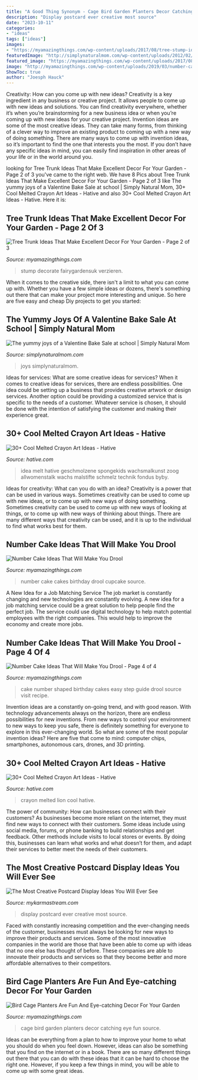 ```yaml
---
title: "A Good Thing Synonym - Cage Bird Garden Planters Decor Catching Eye Fun Source"
description: "Display postcard ever creative most source"
date: "2023-10-11"
categories:
- "ideas"
tags: ["ideas"]
images:
- "https://myamazingthings.com/wp-content/uploads/2017/08/tree-stump-ideas-8-920x1297.jpg"
featuredImage: "http://simplynaturalmom.com/wp-content/uploads/2012/02/DSC_0106.jpg"
featured_image: "https://myamazingthings.com/wp-content/uploads/2017/08/tree-stump-ideas-8-920x1297.jpg"
image: "http://myamazingthings.com/wp-content/uploads/2019/03/number-cake-2.jpeg"
ShowToc: true
author: "Joesph Hauck"
---
```



Creativity: How can you come up with new ideas?
Creativity is a key ingredient in any business or creative project. It allows people to come up with new ideas and solutions. You can find creativity everywhere, whether it’s when you’re brainstorming for a new business idea or when you’re coming up with new ideas for your creative project.
Invention ideas are some of the most creative ideas. They can take many forms, from thinking of a clever way to improve an existing product to coming up with a new way of doing something. There are many ways to come up with invention ideas, so it’s important to find the one that interests you the most. If you don’t have any specific ideas in mind, you can easily find inspiration in other areas of your life or in the world around you.

	

		
looking for Tree Trunk Ideas That Make Excellent Decor For Your Garden - Page 2 of 3 you've came to the right web. We have 8 Pics about Tree Trunk Ideas That Make Excellent Decor For Your Garden - Page 2 of 3 like The yummy joys of a Valentine Bake Sale at school | Simply Natural Mom, 30+ Cool Melted Crayon Art Ideas - Hative and also 30+ Cool Melted Crayon Art Ideas - Hative. Here it is:
		
    
## Tree Trunk Ideas That Make Excellent Decor For Your Garden - Page 2 Of 3

<img loading=lazy src="https://myamazingthings.com/wp-content/uploads/2017/08/tree-stump-ideas-8-920x1297.jpg" onerror="this.onerror=null;this.src='https://tse3.mm.bing.net/th?id=OIP.wrMDuUqf28YULNe3TwsjkQHaKc&amp;pid=15.1';" alt="Tree Trunk Ideas That Make Excellent Decor For Your Garden - Page 2 of 3">

_Source: myamazingthings.com_

>stump decorate fairygardensuk verzieren. 

	

When it comes to the creative side, there isn't a limit to what you can come up with. Whether you have a few simple ideas or dozens, there's something out there that can make your project more interesting and unique. So here are five easy and cheap Diy projects to get you started: 

    
## The Yummy Joys Of A Valentine Bake Sale At School | Simply Natural Mom

<img loading=lazy src="http://simplynaturalmom.com/wp-content/uploads/2012/02/DSC_0106.jpg" onerror="this.onerror=null;this.src='https://tse4.mm.bing.net/th?id=OIP.ou6ze9pvgYJfOzf4oMtXnwHaE7&amp;pid=15.1';" alt="The yummy joys of a Valentine Bake Sale at school | Simply Natural Mom">

_Source: simplynaturalmom.com_

>joys simplynaturalmom. 

	

Ideas for services: What are some creative ideas for services?
When it comes to creative ideas for services, there are endless possibilities. One idea could be setting up a business that provides creative artwork or design services. Another option could be providing a customized service that is specific to the needs of a customer. Whatever service is chosen, it should be done with the intention of satisfying the customer and making their experience great.

    
## 30+ Cool Melted Crayon Art Ideas - Hative

<img loading=lazy src="http://hative.com/wp-content/uploads/2014/04/melted-crayon-art/13-love-in-rain.jpg" onerror="this.onerror=null;this.src='https://tse4.mm.bing.net/th?id=OIP.4u2mf1Mcwn6edmzJLByh0wHaJ6&amp;pid=15.1';" alt="30+ Cool Melted Crayon Art Ideas - Hative">

_Source: hative.com_

>idea melt hative geschmolzene spongekids wachsmalkunst zoog allwomenstalk wachs malstifte schmelz technik fondus byby. 

	

Ideas for creativity: What can you do with an idea?
Creativity is a power that can be used in various ways. Sometimes creativity can be used to come up with new ideas, or to come up with new ways of doing something. Sometimes creativity can be used to come up with new ways of looking at things, or to come up with new ways of thinking about things. There are many different ways that creativity can be used, and it is up to the individual to find what works best for them.

    
## Number Cake Ideas That Will Make You Drool

<img loading=lazy src="http://myamazingthings.com/wp-content/uploads/2019/03/number-cake-2.jpeg" onerror="this.onerror=null;this.src='https://tse1.mm.bing.net/th?id=OIP.E29eEa2rx0G8qeTl-muYAAHaLH&amp;pid=15.1';" alt="Number Cake Ideas That Will Make You Drool">

_Source: myamazingthings.com_

>number cake cakes birthday drool cupcake source. 

	

A New Idea for a Job Matching Service
The job market is constantly changing and new technologies are constantly evolving. A new idea for a job matching service could be a great solution to help people find the perfect job. The service could use digital technology to help match potential employees with the right companies. This would help to improve the economy and create more jobs.

    
## Number Cake Ideas That Will Make You Drool - Page 4 Of 4

<img loading=lazy src="http://myamazingthings.com/wp-content/uploads/2019/03/number-cake-17.jpg" onerror="this.onerror=null;this.src='https://tse3.mm.bing.net/th?id=OIP.wcgVexxiurk7hiu96cDerAHaLH&amp;pid=15.1';" alt="Number Cake Ideas That Will Make You Drool - Page 4 of 4">

_Source: myamazingthings.com_

>cake number shaped birthday cakes easy step guide drool source visit recipe. 

	

Invention ideas are a constantly on-going trend, and with good reason. With technology advancements always on the horizon, there are endless possibilities for new inventions. From new ways to control your environment to new ways to keep you safe, there is definitely something for everyone to explore in this ever-changing world. So what are some of the most popular invention ideas? Here are five that come to mind: computer chips, smartphones, autonomous cars, drones, and 3D printing.

    
## 30+ Cool Melted Crayon Art Ideas - Hative

<img loading=lazy src="https://hative.com/wp-content/uploads/2014/04/melted-crayon-art/6-lion.jpg" onerror="this.onerror=null;this.src='https://tse4.mm.bing.net/th?id=OIP.sOliGzGfRDCIXUr85Sg2iwHaJ7&amp;pid=15.1';" alt="30+ Cool Melted Crayon Art Ideas - Hative">

_Source: hative.com_

>crayon melted lion cool hative. 

	

The power of community: How can businesses connect with their customers?
As businesses become more reliant on the internet, they must find new ways to connect with their customers. Some ideas include using social media, forums, or phone banking to build relationships and get feedback. Other methods include visits to local stores or events. By doing this, businesses can learn what works and what doesn’t for them, and adapt their services to better meet the needs of their customers.

    
## The Most Creative Postcard Display Ideas You Will Ever See

<img loading=lazy src="https://mykarmastream.com/wp-content/uploads/2018/05/postcard-display-7-.jpg" onerror="this.onerror=null;this.src='https://tse4.mm.bing.net/th?id=OIP.Ns55Y6W3srRbRrs1f0rdCAHaLJ&amp;pid=15.1';" alt="The Most Creative Postcard Display Ideas You Will Ever See">

_Source: mykarmastream.com_

>display postcard ever creative most source. 

	

Faced with constantly increasing competition and the ever-changing needs of the customer, businesses must always be looking for new ways to improve their products and services. Some of the most innovative companies in the world are those that have been able to come up with ideas that no one else has thought of before. These companies are able to innovate their products and services so that they become better and more affordable alternatives to their competitors.

    
## Bird Cage Planters Are Fun And Eye-catching Decor For Your Garden

<img loading=lazy src="http://myamazingthings.com/wp-content/uploads/2017/06/bird-cage-garden-ideas-1-1.jpg" onerror="this.onerror=null;this.src='https://tse1.mm.bing.net/th?id=OIP.fhUnDHzfC8T0Uu_i8tqE4wAAAA&amp;pid=15.1';" alt="Bird Cage Planters Are Fun And Eye-catching Decor For Your Garden">

_Source: myamazingthings.com_

>cage bird garden planters decor catching eye fun source. 

	

Ideas can be everything from a plan to how to improve your home to what you should do when you feel down. However, ideas can also be something that you find on the internet or in a book. There are so many different things out there that you can do with these ideas that it can be hard to choose the right one. However, if you keep a few things in mind, you will be able to come up with some great ideas.

